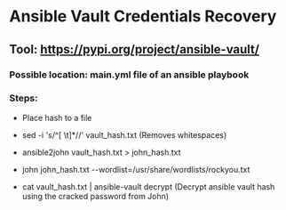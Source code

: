 # Ansible Vault Credentials Recovery

## Tool: https://pypi.org/project/ansible-vault/

### Possible location: main.yml file of an ansible playbook

### Steps:

 - Place hash to a file

 - sed -i 's/^[ \t]*//' vault_hash.txt (Removes whitespaces)

 - ansible2john vault_hash.txt > john_hash.txt

 - john john_hash.txt --wordlist=/usr/share/wordlists/rockyou.txt

 - cat vault_hash.txt | ansible-vault decrypt (Decrypt ansible vault hash using the cracked password from John)
